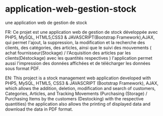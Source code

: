 # application-web-gestion-stock
une application web de gestion de stock

FR:
Ce projet est une application web de gestion de stock développée avec
PHP5, MySQL, HTML5,CSS3 & JAVASCRIPT(Bootstrap Framework),AJAX,
qui permet l'ajout, la suppression, la modification et la recherche des clients,
des catégories, des articles, ainsi que le suivi des mouvements ( achat fournisseur(Stockage) / l'Acquisition des articles
par les clients(Déstockage)  avec les quantités respectives ) l'application permet aussi l'impression des données affichées
et de télécharger les données sous format PDF.

EN:
This project is a stock management web application developed with
PHP5, MySQL, HTML5, CSS3 & JAVASCRIPT (Bootstrap Framework), AJAX,
which allows the addition, deletion, modification and search of customers,
Categories, Articles, and Tracking Movements (Purchasing (Storage) / Purchasing Items
by the customers (Destocking) with the respective quantities) the application also allows the printing of displayed data
and download the data in PDF format.
